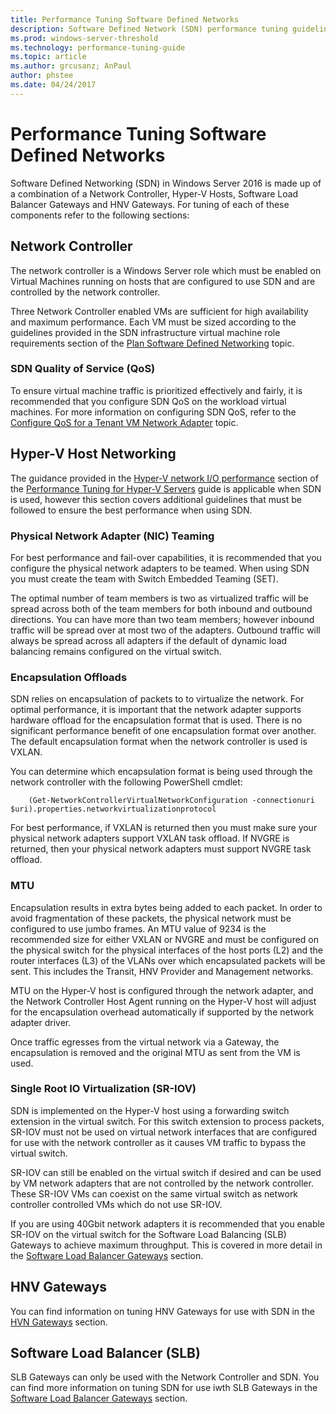 ```yaml
---
title: Performance Tuning Software Defined Networks  
description: Software Defined Network (SDN) performance tuning guidelines
ms.prod: windows-server-threshold
ms.technology: performance-tuning-guide
ms.topic: article
ms.author: grcusanz; AnPaul
author: phstee
ms.date: 04/24/2017
---
```


# Performance Tuning Software Defined Networks

Software Defined Networking (SDN) in Windows Server 2016 is made up of a combination of a Network Controller, Hyper-V Hosts, Software Load Balancer Gateways and HNV Gateways.  For tuning of each of these components refer to the following sections:

## Network Controller

The network controller is a Windows Server role which must be enabled on Virtual Machines running on hosts that are configured to use SDN and are controlled by the network controller.

Three Network Controller enabled VMs are sufficient for high availability and maximum performance.  Each VM must be sized according to the guidelines provided in the SDN infrastructure virtual machine role requirements section of the [Plan Software Defined Networking](../../../../networking/sdn/plan/Plan-Software-Defined-Networking.md) topic.

### SDN Quality of Service (QoS)

To ensure virtual machine traffic is prioritized effectively and fairly, it is recommended that you configure SDN QoS on the workload virtual machines.  For more information on configuring SDN QoS, refer to the [Configure QoS for a Tenant VM Network Adapter](../../../../networking/sdn/manage/Configure-QoS-for-Tenant-VM-Network-Adapter.md) topic.

## Hyper-V Host Networking

The guidance provided in the [Hyper-V network I/O performance](#netio) section of the    [Performance Tuning for Hyper-V Servers](../../role/remote-desktop/session-hosts.md) guide is applicable when SDN is used, however this section covers additional guidelines that must be followed to ensure the best performance when using SDN.

### Physical Network Adapter (NIC) Teaming

For best performance and fail-over capabilities, it is recommended that you configure the physical network adapters to be teamed.  When using SDN you must create the team with Switch Embedded Teaming (SET).  

The optimal number of team members is two as virtualized traffic will be spread across both of the team members for both inbound and outbound directions.  You can have more than two team members; however inbound traffic will be spread over at most two of the adapters.  Outbound traffic will always be spread across all adapters if the default of dynamic load balancing remains configured on the virtual switch.


### Encapsulation Offloads

SDN relies on encapsulation of packets to to virtualize the network.  For optimal performance, it is important that the network adapter supports hardware offload for the encapsulation format that is used.  There is no significant performance benefit of one encapsulation format over another.  The default encapsulation format when the network controller is used is VXLAN.

You can determine which encapsulation format is being used through the network controller with the following PowerShell cmdlet:

``` syntax
    (Get-NetworkControllerVirtualNetworkConfiguration -connectionuri $uri).properties.networkvirtualizationprotocol
```

For best performance, if VXLAN is returned then you must make sure your physical network adapters support VXLAN task offload.  If NVGRE is returned, then your physical network adapters must support NVGRE task offload.

### MTU

Encapsulation results in extra bytes being added to each packet.  In order to avoid fragmentation of these packets, the physical network must be configured to use jumbo frames.  An MTU value of 9234 is the recommended size for either VXLAN or NVGRE and must be configured on the physical switch for the physical interfaces of the host ports (L2) and the router interfaces (L3) of the VLANs over which encapsulated packets will be sent.  This includes the Transit, HNV Provider and Management networks.

MTU on the Hyper-V host is configured through the network adapter, and the Network Controller Host Agent running on the Hyper-V host will adjust for the encapsulation overhead automatically if supported by the network adapter driver.  

Once traffic egresses from the virtual network via a Gateway, the encapsulation is removed and the original MTU as sent from the VM is used.

### Single Root IO Virtualization (SR-IOV)

SDN is implemented on the Hyper-V host using a forwarding switch extension in the virtual switch.  For this switch extension to process packets, SR-IOV must not be used on virtual network interfaces that are configured for use with the network controller as it causes VM traffic to bypass the virtual switch.

SR-IOV can still be enabled on the virtual switch if desired and can be used by VM network adapters that are not controlled by the network controller.  These SR-IOV VMs can coexist on the same virtual switch as network controller controlled VMs which do not use SR-IOV.

If you are using 40Gbit network adapters it is recommended that you enable SR-IOV on the virtual switch for the Software Load Balancing (SLB) Gateways to achieve maximum throughput.  This is covered in more detail in the [Software Load Balancer Gateways](slb-gateway-performance.md) section.

## HNV Gateways

You can find information on tuning HNV Gateways for use with SDN in the [HVN Gateways](hnv-gateway-performance.md) section.

## Software Load Balancer (SLB)

SLB Gateways can only be used with the Network Controller and SDN.  You can find more information on tuning SDN for use iwth SLB Gateways in the [Software Load Balancer Gateways](slb-gateway-performance.md) section.
